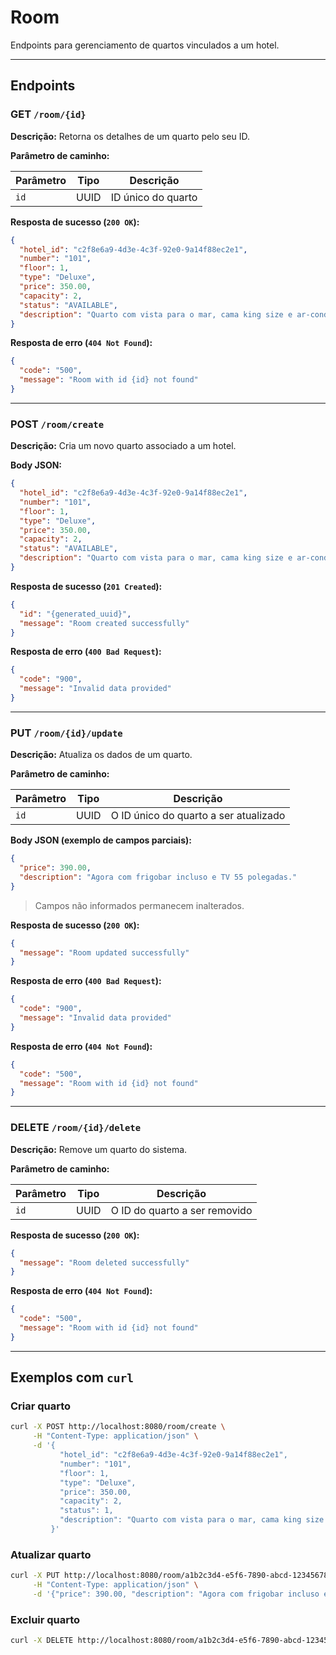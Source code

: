 # Room
Endpoints para gerenciamento de quartos vinculados a um hotel.

---

## Endpoints

### GET `/room/{id}`

**Descrição:** Retorna os detalhes de um quarto pelo seu ID.

**Parâmetro de caminho:**

| Parâmetro | Tipo | Descrição          |
|-----------|------|--------------------|
| `id`      | UUID | ID único do quarto |

**Resposta de sucesso (`200 OK`):**

```json
{
  "hotel_id": "c2f8e6a9-4d3e-4c3f-92e0-9a14f88ec2e1",
  "number": "101",
  "floor": 1,
  "type": "Deluxe",
  "price": 350.00,
  "capacity": 2,
  "status": "AVAILABLE",
  "description": "Quarto com vista para o mar, cama king size e ar-condicionado."
}
```

**Resposta de erro (`404 Not Found`):**

```json
{
  "code": "500",
  "message": "Room with id {id} not found"
}
```

---

### POST `/room/create`

**Descrição:** Cria um novo quarto associado a um hotel.

**Body JSON:**

```json
{
  "hotel_id": "c2f8e6a9-4d3e-4c3f-92e0-9a14f88ec2e1",
  "number": "101",
  "floor": 1,
  "type": "Deluxe",
  "price": 350.00,
  "capacity": 2,
  "status": "AVAILABLE",
  "description": "Quarto com vista para o mar, cama king size e ar-condicionado."
}
```

**Resposta de sucesso (`201 Created`):**

```json
{
  "id": "{generated_uuid}",
  "message": "Room created successfully"
}
```

**Resposta de erro (`400 Bad Request`):**

```json
{
  "code": "900",
  "message": "Invalid data provided"
}
```

---

### PUT `/room/{id}/update`

**Descrição:** Atualiza os dados de um quarto.

**Parâmetro de caminho:**

| Parâmetro | Tipo | Descrição                              |
|-----------|------|----------------------------------------|
| `id`      | UUID | O ID único do quarto a ser atualizado  |

**Body JSON (exemplo de campos parciais):**

```json
{
  "price": 390.00,
  "description": "Agora com frigobar incluso e TV 55 polegadas."
}
```

> Campos não informados permanecem inalterados.

**Resposta de sucesso (`200 OK`):**

```json
{
  "message": "Room updated successfully"
}
```

**Resposta de erro (`400 Bad Request`):**

```json
{
  "code": "900",
  "message": "Invalid data provided"
}
```

**Resposta de erro (`404 Not Found`):**

```json
{
  "code": "500",
  "message": "Room with id {id} not found"
}
```

---

### DELETE `/room/{id}/delete`

**Descrição:** Remove um quarto do sistema.

**Parâmetro de caminho:**

| Parâmetro | Tipo | Descrição                     |
|-----------|------|-------------------------------|
| `id`      | UUID | O ID do quarto a ser removido |

**Resposta de sucesso (`200 OK`):**

```json
{
  "message": "Room deleted successfully"
}
```

**Resposta de erro (`404 Not Found`):**

```json
{
  "code": "500",
  "message": "Room with id {id} not found"
}
```

---

## Exemplos com `curl`

### Criar quarto

```bash
curl -X POST http://localhost:8080/room/create \
     -H "Content-Type: application/json" \
     -d '{
           "hotel_id": "c2f8e6a9-4d3e-4c3f-92e0-9a14f88ec2e1",
           "number": "101",
           "floor": 1,
           "type": "Deluxe",
           "price": 350.00,
           "capacity": 2,
           "status": 1,
           "description": "Quarto com vista para o mar, cama king size e ar-condicionado."
         }'
```

### Atualizar quarto

```bash
curl -X PUT http://localhost:8080/room/a1b2c3d4-e5f6-7890-abcd-1234567890ef/update \
     -H "Content-Type: application/json" \
     -d '{"price": 390.00, "description": "Agora com frigobar incluso e TV 55 polegadas."}'
```

### Excluir quarto

```bash
curl -X DELETE http://localhost:8080/room/a1b2c3d4-e5f6-7890-abcd-1234567890ef/delete
```